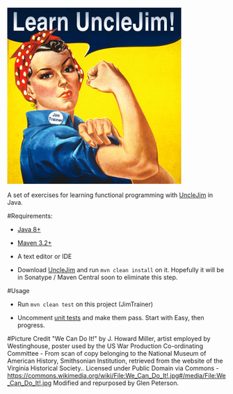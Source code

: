 ![Learn UncleJim with JimTrainer](LearnUncleJim.jpg)

A set of exercises for learning functional programming with [UncleJim](https://github.com/GlenKPeterson/UncleJim) in Java.

#Requirements:
 - [Java 8+](https://jdk8.java.net/download.html)

 - [Maven 3.2+](http://maven.apache.org/download.cgi)

 - A text editor or IDE

 - Download [UncleJim](https://github.com/GlenKPeterson/UncleJim) and run `mvn clean install` on it.  Hopefully it will be in Sonatype / Maven Central soon to eliminate this step.

#Usage 
 - Run `mvn clean test` on this project (JimTrainer)
 
 - Uncomment [unit tests](src/test/java) and make them pass.  Start with Easy, then progress.

#Picture Credit
"We Can Do It!" by J. Howard Miller, artist employed by Westinghouse, poster used by the US War Production Co-ordinating Committee - From scan of copy belonging to the National Museum of American History, Smithsonian Institution, retrieved from the website of the Virginia Historical Society.. Licensed under Public Domain via Commons - https://commons.wikimedia.org/wiki/File:We_Can_Do_It!.jpg#/media/File:We_Can_Do_It!.jpg  Modified and repurposed by Glen Peterson.

